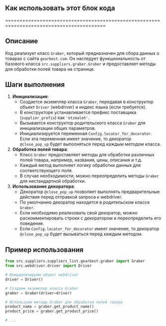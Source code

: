 ## Как использовать этот блок кода
=========================================================================================

Описание
-------------------------
Код реализует класс `Graber`, который предназначен для сбора данных о товарах с сайта `gearbest.com`. Он наследует функциональность от базового класса `src.suppliers.graber.Graber` и предоставляет методы для обработки полей товара на странице. 

Шаги выполнения
-------------------------
1. **Инициализация**:  
    - Создается экземпляр класса `Graber`, передавая в конструктор объект `Driver` (webdriver) и индекс языка (если требуется). 
    - В конструкторе устанавливается префикс поставщика (`supplier_prefix`) как `'etzmaleh'`.
    - Вызывается конструктор родительского класса `Graber` для инициализации общих параметров.
    -  Инициализируется переменная `Config.locator_for_decorator`. Если эта переменная имеет значение, то декоратор `@close_pop_up` будет выполняться перед каждым методом класса.
2. **Обработка полей товара**:
    - Класс `Graber` предоставляет методы для обработки различных полей товара, например, названия, цены, описания и т.д.
    - Каждый метод выполняет логику обработки данных для соответствующего поля.
    - В случае необходимости, можно переопределить методы `Graber` для нестандартной обработки.
3. **Использование декоратора**:
    -  Декоратор `@close_pop_up` позволяет выполнять предварительные действия перед отправкой запроса к webdriver.
    - По умолчанию декоратор находится в родительском классе `Graber`.
    -  Если необходимо реализовать свой декоратор, можно раскомментировать строки с декоратором и переопределить его поведение.
    - Если `Config.locator_for_decorator` имеет значение, то декоратор `@close_pop_up` будет вызываться перед каждым методом.

Пример использования
-------------------------

```python
from src.suppliers.suppliers_list.gearbest.graber import Graber
from src.webdriver.driver import Driver

# Инициализируем объект webdriver
driver = Driver()

# Создаем экземпляр класса Graber
graber = Graber(driver=driver)

# Используем методы Graber для обработки полей товара
product_name = graber.get_product_name()
product_price = graber.get_product_price()

# ...
```